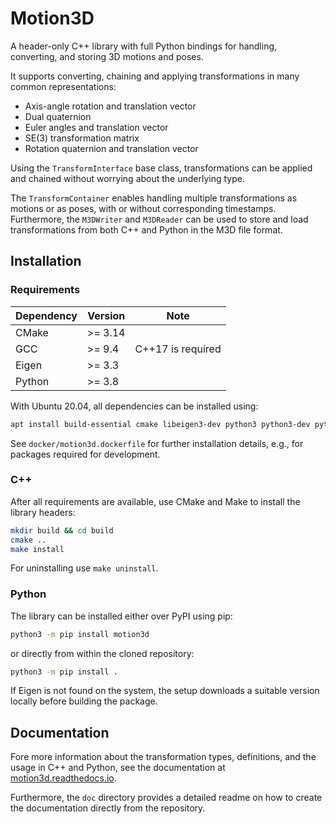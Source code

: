 # Motion3D

A header-only C++ library with full Python bindings for handling, converting, and storing 3D motions and poses.

It supports converting, chaining and applying transformations in many common representations:
 * Axis-angle rotation and translation vector
 * Dual quaternion
 * Euler angles and translation vector
 * SE(3) transformation matrix
 * Rotation quaternion and translation vector

Using the `TransformInterface` base class, transformations can be applied and chained without worrying about the underlying type.

The `TransformContainer` enables handling multiple transformations as motions or as poses, with or without corresponding timestamps.
Furthermore, the `M3DWriter` and `M3DReader` can be used to store and load transformations from both C++ and Python in the M3D file format.



## Installation

### Requirements

| Dependency | Version  | Note              |
|------------|----------| ----------------- |
| CMake      | >= 3.14  |                   |
| GCC        | >= 9.4   | C++17 is required |
| Eigen      | >= 3.3   |                   |
| Python     | >= 3.8   |                   |


With Ubuntu 20.04, all dependencies can be installed using:

```bash
apt install build-essential cmake libeigen3-dev python3 python3-dev python3-pip
```

See `docker/motion3d.dockerfile` for further installation details, e.g., for packages required for development.


### C++

After all requirements are available, use CMake and Make to install the library headers:

```bash
mkdir build && cd build
cmake ..
make install
```

For uninstalling use `make uninstall`.


### Python

The library can be installed either over PyPI using pip:

```bash
python3 -m pip install motion3d
```

or directly from within the cloned repository:

```bash
python3 -m pip install .
```

If Eigen is not found on the system, the setup downloads a suitable version locally before building the package.


## Documentation

Fore more information about the transformation types, definitions, and the usage in C++ and Python, see the documentation at [motion3d.readthedocs.io](motion3d.readthedocs.io).

Furthermore, the `doc` directory provides a detailed readme on how to create the documentation directly from the repository.
